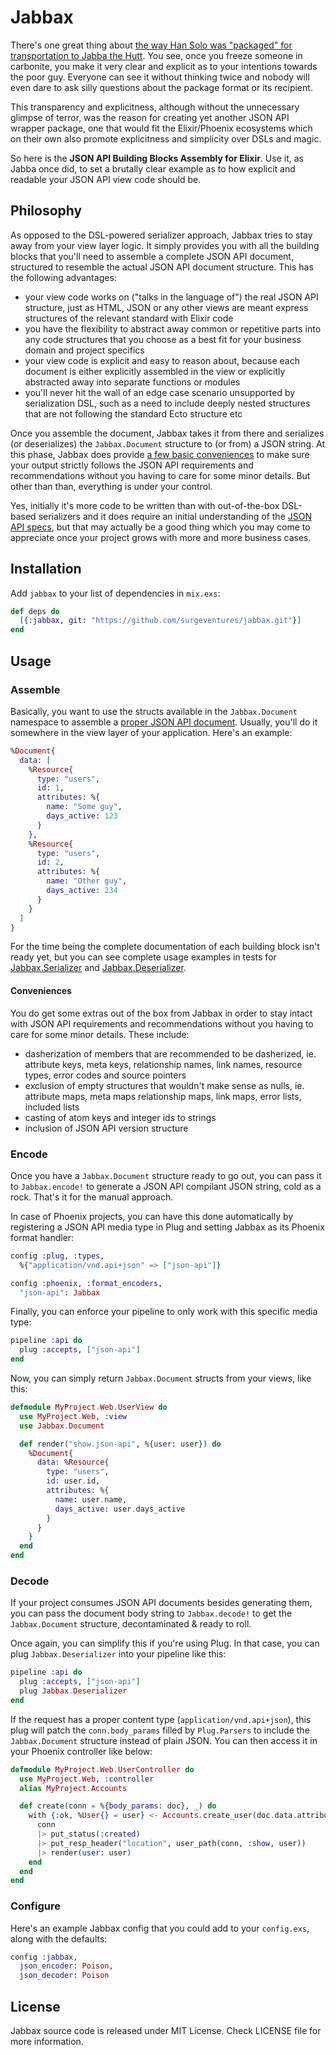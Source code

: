 # Jabbax

There's one great thing about [the way Han Solo was "packaged" for transportation to Jabba the
Hutt][Han Solo serialization]. You see, once you freeze someone in carbonite, you make it very
clear and explicit as to your intentions towards the poor guy. Everyone can see it without thinking
twice and nobody will even dare to ask silly questions about the package format or its recipient.

This transparency and explicitness, although without the unnecessary glimpse of terror, was the
reason for creating yet another JSON API wrapper package, one that would fit the Elixir/Phoenix
ecosystems which on their own also promote explicitness and simplicity over DSLs and magic.

So here is the **JSON API Building Blocks Assembly for Elixir**. Use it, as Jabba once did, to set
a brutally clear example as to how explicit and readable your JSON API view code should be.

## Philosophy

As opposed to the DSL-powered serializer approach, Jabbax tries to stay away from your view
layer logic. It simply provides you with all the building blocks that you'll need to assemble a
complete JSON API document, structured to resemble the actual JSON API document structure. This has
the following advantages:

- your view code works on ("talks in the language of") the real JSON API structure, just as HTML,
  JSON or any other views are meant express structures of the relevant standard with Elixir code
- you have the flexibility to abstract away common or repetitive parts into any code structures
  that you choose as a best fit for your business domain and project specifics
- your view code is explicit and easy to reason about, because each document is either explicitly
  assembled in the view or explicitly abstracted away into separate functions or modules
- you'll never hit the wall of an edge case scenario unsupported by serialization DSL, such as a
  need to include deeply nested structures that are not following the standard Ecto structure etc

Once you assemble the document, Jabbax takes it from there and serializes (or deserializes) the
`Jabbax.Document` structure to (or from) a JSON string. At this phase, Jabbax does provide [a few
basic conveniences](#conveniences) to make sure your output strictly follows the JSON API
requirements and recommendations without you having to care for some minor details. But other than
than, everything is under your control.

Yes, initially it's more code to be written than with out-of-the-box DSL-based serializers and it
does require an initial understanding of the [JSON API specs][JSON API spec], but that may actually
be a good thing which you may come to appreciate once your project grows with more and more
business cases.

## Installation

Add `jabbax` to your list of dependencies in `mix.exs`:

```elixir
def deps do
  [{:jabbax, git: "https://github.com/surgeventures/jabbax.git"}]
end
```

## Usage

### Assemble

Basically, you want to use the structs available in the `Jabbax.Document` namespace to assemble a
[proper JSON API document][JSON API spec]. Usually, you'll do it somewhere in the view layer of
your application. Here's an example:

```elixir
%Document{
  data: [
    %Resource{
      type: "users",
      id: 1,
      attributes: %{
        name: "Some guy",
        days_active: 123
      }
    },
    %Resource{
      type: "users",
      id: 2,
      attributes: %{
        name: "Other guy",
        days_active: 234
      }
    }
  ]
}
```

For the time being the complete documentation of each building block isn't ready yet, but you can
see complete usage examples in tests for [Jabbax.Serializer](./test/jabbax/serializer_test.exs) and
[Jabbax.Deserializer](./test/jabbax/deserializer_test.exs).

#### Conveniences

You do get some extras out of the box from Jabbax in order to stay intact with JSON API
requirements and recommendations without you having to care for some minor details. These include:

- dasherization of members that are recommended to be dasherized, ie. attribute keys, meta keys,
  relationship names, link names, resource types, error codes and source pointers
- exclusion of empty structures that wouldn't make sense as nulls, ie. attribute maps, meta maps
  relationship maps, link maps, error lists, included lists
- casting of atom keys and integer ids to strings
- inclusion of JSON API version structure

### Encode

Once you have a `Jabbax.Document` structure ready to go out, you can pass it to `Jabbax.encode!`
to generate a JSON API compilant JSON string, cold as a rock. That's it for the manual approach.

In case of Phoenix projects, you can have this done automatically by registering a JSON API media
type in Plug and setting Jabbax as its Phoenix format handler:

```elixir
config :plug, :types,
  %{"application/vnd.api+json" => ["json-api"]}

config :phoenix, :format_encoders,
  "json-api": Jabbax
```

Finally, you can enforce your pipeline to only work with this specific media type:

```elixir
pipeline :api do
  plug :accepts, ["json-api"]
end
```

Now, you can simply return `Jabbax.Document` structs from your views, like this:

```elixir
defmodule MyProject.Web.UserView do
  use MyProject.Web, :view
  use Jabbax.Document

  def render("show.json-api", %{user: user}) do
    %Document{
      data: %Resource{
        type: "users",
        id: user.id,
        attributes: %{
          name: user.name,
          days_active: user.days_active
        }
      }
    }
  end
end
```

### Decode

If your project consumes JSON API documents besides generating them, you can pass the document body
string to `Jabbax.decode!` to get the `Jabbax.Document` structure, decontaminated & ready to roll.

Once again, you can simplify this if you're using Plug. In that case, you can plug
`Jabbax.Deserializer` into your pipeline like this:

```elixir
pipeline :api do
  plug :accepts, ["json-api"]
  plug Jabbax.Deserializer
end
```

If the request has a proper content type (`application/vnd.api+json`), this plug will patch the
`conn.body_params` filled by `Plug.Parsers` to include the `Jabbax.Document` structure instead of
plain JSON. You can then access it in your Phoenix controller like below:

```elixir
defmodule MyProject.Web.UserController do
  use MyProject.Web, :controller
  alias MyProject.Accounts

  def create(conn = %{body_params: doc}, _) do
    with {:ok, %User{} = user} <- Accounts.create_user(doc.data.attributes) do
      conn
      |> put_status(:created)
      |> put_resp_header("location", user_path(conn, :show, user))
      |> render(user: user)
    end
  end
end
```

### Configure

Here's an example Jabbax config that you could add to your `config.exs`, along with the defaults:

```elixir
config :jabbax,
  json_encoder: Poison,
  json_decoder: Poison
```

## License

Jabbax source code is released under MIT License. Check LICENSE file for more information.

[Han Solo serialization]: https://www.youtube.com/watch?v=qND0aIXOLbw
[JSON API spec]: http://jsonapi.org/format
